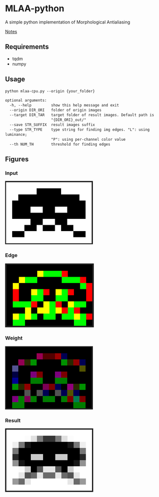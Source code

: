 # MLAA-python

A simple python implementation of Morphological Antialiasing

[Notes](https://github.com/ZFhuang/Study-Notes/blob/main/Content/%E5%9B%BE%E5%BD%A2%E5%AD%A6/%E5%BD%A2%E6%80%81%E6%8A%97%E9%94%AF%E9%BD%BFMLAA%E4%B8%8EPython%E5%AE%9E%E7%8E%B0/README.md)

## Requirements

- tqdm
- numpy

## Usage

```shell
python mlaa-cpu.py --origin {your_folder}
```

```shell
optional arguments:
  -h, --help         show this help message and exit
  --origin DIR_ORI   folder of origin images
  --target DIR_TAR   target folder of result images. Default path is
                     "{DIR_ORI}_out/"
  --save STR_SUFFIX  result images suffix
  --type STR_TYPE    type string for finding img edges. "L": using luminance;
                     "P": using per-channel color value
  --th NUM_TH        threshold for finding edges
```

## Figures

### Input

![luminance](./figs/lu.png)

### Edge

![edge](./figs/ed.png)

### Weight

![weight](./figs/we.png)

### Result

![result](./figs/re.png)
